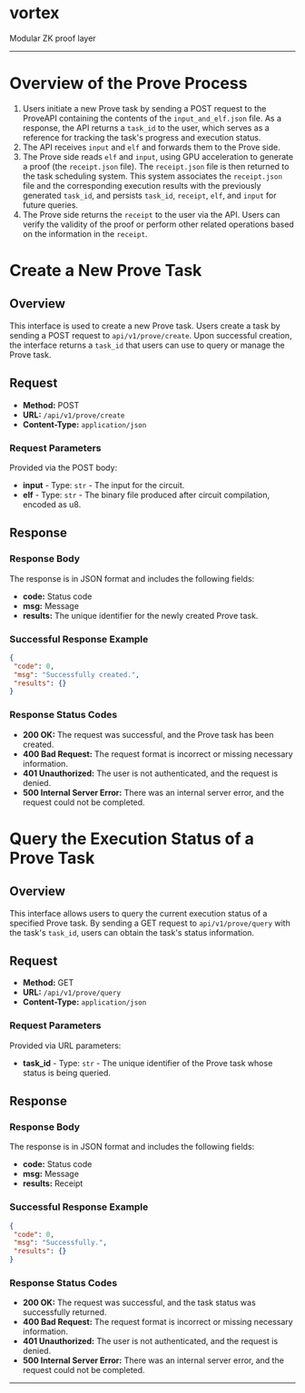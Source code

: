 # vortex
Modular ZK proof layer

---

# Overview of the Prove Process

1. Users initiate a new Prove task by sending a POST request to the ProveAPI containing the contents of the `input_and_elf.json` file. As a response, the API returns a `task_id` to the user, which serves as a reference for tracking the task's progress and execution status.
2. The API receives `input` and `elf` and forwards them to the Prove side.
3. The Prove side reads `elf` and `input`, using GPU acceleration to generate a proof (the `receipt.json` file). The `receipt.json` file is then returned to the task scheduling system. This system associates the `receipt.json` file and the corresponding execution results with the previously generated `task_id`, and persists `task_id`, `receipt`, `elf`, and `input` for future queries.
4. The Prove side returns the `receipt` to the user via the API. Users can verify the validity of the proof or perform other related operations based on the information in the `receipt`.

# Create a New Prove Task

## Overview

This interface is used to create a new Prove task. Users create a task by sending a POST request to `api/v1/prove/create`. Upon successful creation, the interface returns a `task_id` that users can use to query or manage the Prove task.

## Request

- **Method:** POST
- **URL:** `/api/v1/prove/create`
- **Content-Type:** `application/json`
  
### Request Parameters

Provided via the POST body:

- **input** - Type: `str` - The input for the circuit.
- **elf** - Type: `str` - The binary file produced after circuit compilation, encoded as u8.

## Response

### Response Body

The response is in JSON format and includes the following fields:

- **code:** Status code
- **msg:** Message
- **results:** The unique identifier for the newly created Prove task.

### Successful Response Example

```json
{
 "code": 0,
 "msg": "Successfully created.",
 "results": {}
}
```

### Response Status Codes

- **200 OK:** The request was successful, and the Prove task has been created.
- **400 Bad Request:** The request format is incorrect or missing necessary information.
- **401 Unauthorized:** The user is not authenticated, and the request is denied.
- **500 Internal Server Error:** There was an internal server error, and the request could not be completed.

# Query the Execution Status of a Prove Task

## Overview

This interface allows users to query the current execution status of a specified Prove task. By sending a GET request to `api/v1/prove/query` with the task's `task_id`, users can obtain the task's status information.

## Request

- **Method:** GET
- **URL:** `/api/v1/prove/query`
- **Content-Type:** `application/json`
  
### Request Parameters

Provided via URL parameters:

- **task_id** - Type: `str` - The unique identifier of the Prove task whose status is being queried.

## Response

### Response Body

The response is in JSON format and includes the following fields:

- **code:** Status code
- **msg:** Message
- **results:** Receipt

### Successful Response Example

```json
{
 "code": 0,
 "msg": "Successfully.",
 "results": {}
}
```

### Response Status Codes

- **200 OK:** The request was successful, and the task status was successfully returned.
- **400 Bad Request:** The request format is incorrect or missing necessary information.
- **401 Unauthorized:** The user is not authenticated, and the request is denied.
- **500 Internal Server Error:** There was an internal server error, and the request could not be completed.

---
